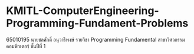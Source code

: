 # KMITL-ComputerEngineering-Programming-Fundament-Problems 
65010195 นายชลศักดิ์ อนุวารีพงษ์ รายวิชา Programming Fundamental สาขาวิศวกรรมคอมพิวเตอร์ฺ ชั้นปีที่ 1
